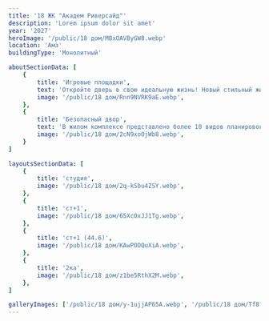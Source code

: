 ```yaml
---
title: '18 ЖК "Академ Риверсайд"'
description: 'Lorem ipsum dolor sit amet'
year: '2027'
heroImage: '/public/18 дом/MBxOAVByGW8.webp'
location: 'Амз'
buildingType: 'Монолитный'

aboutSectionData: [
    {
        title: 'Игровые площадки',
        text: 'Откройте дверь в свою идеальную жизнь! Новый стильный жилой комплекс — ваш личный рай! Комфорт, уют, и безграничные возможности ждут вас здесь! Наши улицы — путь к счастью, наши дворы — оазис умиротворения! Инфраструктура, которая удовлетворит все ваши потребности! Выберите комфортное место проживания, выберите наш жилой комплекс!»',
        image: '/public/18 дом/Rnn9NVRK9aE.webp',
    },
    {
        title: 'Безопасный двор',
        text: 'В жилом комплексе представлено более 10 видов планировок, некоторые из них, предусматривают большие панорамные окна.',
        image: '/public/18 дом/2cN9xoOjWb8.webp',
    }
]

layoutsSectionData: [
    {
        title: 'студия',
        image: '/public/18 дом/2q-kSbu4ZSY.webp',
    },
    {
        title: 'ст+1',
        image: '/public/18 дом/65XcOxJJ1Tg.webp',
    },
    {
        title: 'ст+1 (44.6)',
        image: '/public/18 дом/KAwPODQuXiA.webp',
    },
    {
        title: '2ка',
        image: '/public/18 дом/z1be5RthX2M.webp',
    },
]

galleryImages: ['/public/18 дом/y-1ujjAP65A.webp', '/public/18 дом/Tf8fOmr_T80.webp', '/public/18 дом/Q2NLPH0yKXY.webp', '/public/18 дом/2cN9xoOjWb8.webp']
---
```

